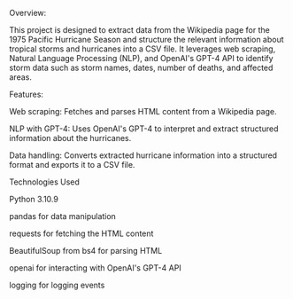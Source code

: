 Overview:

This project is designed to extract data from the Wikipedia page for the 1975 Pacific Hurricane Season and structure the relevant information about tropical storms and hurricanes into a CSV file. It leverages web scraping, Natural Language Processing (NLP), and OpenAI's GPT-4 API to identify storm data such as storm names, dates, number of deaths, and affected areas.

Features:

Web scraping: Fetches and parses HTML content from a Wikipedia page.

NLP with GPT-4: Uses OpenAI's GPT-4 to interpret and extract structured information about the hurricanes.

Data handling: Converts extracted hurricane information into a structured format and exports it to a CSV file.

Technologies Used

Python 3.10.9

pandas for data manipulation

requests for fetching the HTML content

BeautifulSoup from bs4 for parsing HTML

openai for interacting with OpenAI's GPT-4 API

logging for logging events
